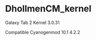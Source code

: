 DhollmenCM_kernel
=================

Galaxy Tab 2 Kernel 3.0.31

Compatible Cyanogenmod 10.1 4.2.2 

